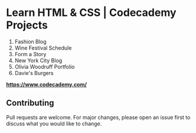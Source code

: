 # Learn HTML & CSS | Codecademy Projects

1. Fashion Blog
2. Wine Festival Schedule
3. Form a Story
4. New York City Blog
5. Olivia Woodruff Portfolio
6. Davie's Burgers

**<https://www.codecademy.com/>**


## Contributing
Pull requests are welcome. For major changes, please open an issue first to discuss what you would like to change.
